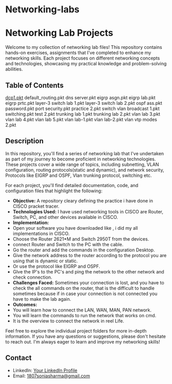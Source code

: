 # Networking-labs
# Networking Lab Projects

Welcome to my collection of networking lab files! This repository contains hands-on exercises, assignments that I've completed to enhance my networking skills. Each project focuses on different networking concepts and technologies, showcasing my practical knowledge and problem-solving abilities.

## Table of Contents

[dcp1.pkt](./dhcp1.pkt)
default_routing.pkt
dns server.pkt
eigrp asgn.pkt
eigrp lab.pkt
eigrp prtc.pkt
layer-3 switch lab 1.pkt
layer-3 switch lab 2.pkt
ospf ass.pkt
password.pkt
port security.pkt
practice 2.pkt
switch vlan broadcast 1.pkt
switching.pkt
test 2.pkt
trunking lab 1.pkt
trunking lab 2.pkt
vlan lab 3.pkt
vlan lab 4.pkt
vlan lab 5.pkt
vlan lab-1.pkt
vlan lab-2.pkt
vlan vtp modes 2.pkt

## Description

In this repository, you'll find a series of networking lab that I've undertaken as part of my journey to become proficient in networking technologies. These projects cover a wide range of topics, including subnetting, VLAN configuration, routing protocols(static and dynamic), and network security, Protocols like EIGRP and OSPF, Vlan trunking protocol, switching etc.

For each project, you'll find detailed documentation, code, and configuration files that highlight the following:

- **Objective:** A repository cleary defining the practice i have done in CISCO pracket tracer.
- **Technologies Used:** I have used networking tools in CISCO are Router, Switch, PC, and other devices available in CISCO.
- **Implementation:**
- Open your software you have downloaded like , i did my all implementations in CISCO.
- Choose the Router 2621*M and Switch 2950T from the devices.
- connect Router and Switch to the PC with the cable.
- Go the router and add the commands in the configuration Desktop.
- Give the network address to the router according to the protocol you are using that is dynamic or static.
- Or use the protocol like EIGRP and OSPF.
- GIve the IP's to the PC's and ping the network to the other network and check connection.
- **Challenges Faced:** Sometimes your connection is lost, and you have to check the all commands on the router, that is the difficult to handle sometimes because if in case your connection is not connected you have to make the lab again.
- **Outcomes:**
- You will learn how to connect the LAN, WAN, MAN, PAN network.
- You will learn the commands to run the network that works on cmd.
- It is the overview to connect the network in reel Life.

Feel free to explore the individual project folders for more in-depth information. If you have any questions or suggestions, please don't hesitate to reach out. I'm always eager to learn and improve my networking skills!

## Contact

- LinkedIn: [Your LinkedIn Profile](https://www.linkedin.com/in/sonia-sharma-447034202/)
- Email: 1807soniasharma@gmail.com

